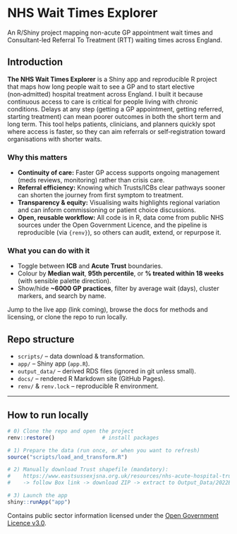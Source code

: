 # NHS Wait Times Explorer
An R/Shiny project mapping non-acute GP appointment wait times and Consultant-led Referral To Treatment (RTT) waiting times across England.

## Introduction

**The NHS Wait Times Explorer** is a Shiny app and reproducible R project that maps how long people wait to see a GP and to start elective (non‑admitted) hospital treatment across England. I built it because continuous access to care is critical for people living with chronic conditions. Delays at any step (getting a GP appointment, getting referred, starting treatment) can mean poorer outcomes in both the short term and long term. This tool helps patients, clinicians, and planners quickly spot where access is faster, so they can aim referrals or self‑registration toward organisations with shorter waits.

### Why this matters

- **Continuity of care:** Faster GP access supports ongoing management (meds reviews, monitoring) rather than crisis care.  
- **Referral efficiency:** Knowing which Trusts/ICBs clear pathways sooner can shorten the journey from first symptom to treatment.  
- **Transparency & equity:** Visualising waits highlights regional variation and can inform commissioning or patient choice discussions.  
- **Open, reusable workflow:** All code is in R, data come from public NHS sources under the Open Government Licence, and the pipeline is reproducible (via `{renv}`), so others can audit, extend, or repurpose it.

### What you can do with it

- Toggle between **ICB** and **Acute Trust** boundaries.  
- Colour by **Median wait**, **95th percentile**, or **% treated within 18 weeks** (with sensible palette direction).  
- Show/hide **~6000 GP practices**, filter by average wait (days), cluster markers, and search by name.  

Jump to the live app (link coming), browse the docs for methods and licensing, or clone the repo to run locally.

## Repo structure

- `scripts/` – data download & transformation.
- `app/` – Shiny app (`app.R`).
- `output_data/` – derived RDS files (ignored in git unless small).
- `docs/` – rendered R Markdown site (GitHub Pages).
- `renv/` & `renv.lock` – reproducible R environment.

---

## How to run locally

```r
# 0) Clone the repo and open the project
renv::restore()               # install packages

# 1) Prepare the data (run once, or when you want to refresh)
source("scripts/load_and_transform.R")

# 2) Manually download Trust shapefile (mandatory):
#    https://www.eastsussexjsna.org.uk/resources/nhs-acute-hospital-trust-catchment-populations/
#    -> follow Box link -> download ZIP -> extract to Output_Data/2022Elective_FPTP_Full/

# 3) Launch the app
shiny::runApp("app")
```

Contains public sector information licensed under the [Open Government Licence v3.0](https://www.nationalarchives.gov.uk/doc/open-government-licence/version/3/).

